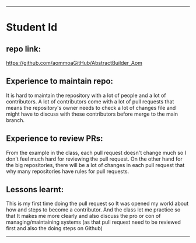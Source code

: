 ------------
# Student Id
## repo link: 
https://github.com/aommoaGitHub/AbstractBuilder_Aom
## Experience to maintain repo: 
It is hard to maintain the repository with a lot of people and a lot of contributors. A lot of contributors come with a lot of pull requests that means the repository's owner needs to check a lot of changes file and might have to discuss with these contributors before merge to the main branch.
## Experience to review PRs: 
From the example in the class, each pull request doesn't change much so I don't feel much hard for reviewing the pull request. On the other hand for the big repositories, there will be a lot of changes in each pull request that why many repositories have rules for pull requests.

## Lessons learnt: 
This is my first time doing the pull request so It was opened my world about how and steps to become a contributor. And the class let me practice so that It makes me more clearly and also discuss the pro or con of managing/maintaining systems (as that pull request need to be reviewed first and also the doing steps on Github)

-------------
